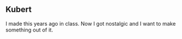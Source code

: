 ## Kubert

I made this years ago in class. Now I got nostalgic and I want to make something out of it.